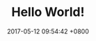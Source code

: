 ---
layout: single
title:  "Hello World!"
date:   2017-05-12 09:54:42 +0800
categories: 
defaults:
  # _posts
  - scope:
      path: ""
      type: posts
    values:
      layout: single
      author_profile: true
      read_time: true
      comments: true
      share: true
      related: true

---